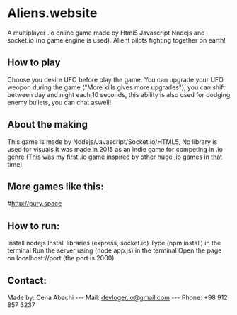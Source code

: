 # Aliens.website
A multiplayer .io online game made by Html5 Javascript Nndejs and socket.io (no game engine is used).
Alient pilots fighting together on earth!

## How to play
Choose you desire UFO before play the game.
You can upgrade your UFO weopon during the game ("More kills gives more upgrades"), you can shift between day and night each 10 seconds, this ability is also used for dodging enemy bullets, you can chat aswell!

## About the making
This game is made by Nodejs/Javascript/Socket.io/HTML5, No library is used for visuals
It was made in 2015 as an indie game for competing in .io genre (This was my first .io game inspired by other huge ,io games in that time)

## More games like this:
#http://pury.space

## How to run:
Install nodejs
Install libraries (express, socket.io)
Type (npm install) in the terminal
Run the server using (node app.js) in the terminal
Open the page on localhost://port (the port is 2000)

## Contact:
Made by: Cena Abachi --- 
Mail: devloger.io@gmail.com --- 
Phone: +98 912 857 3237

